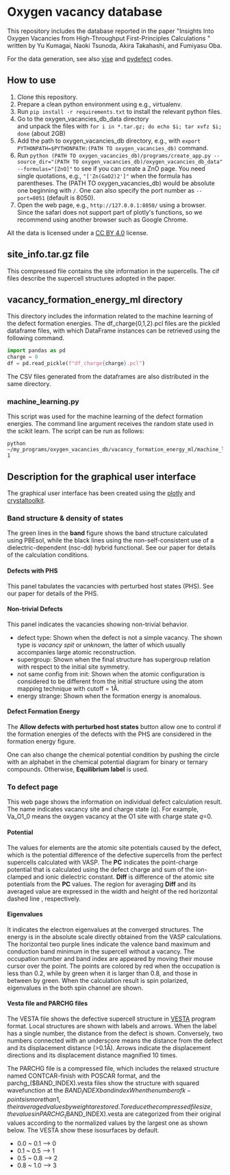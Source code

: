 # Oxygen vacancy database  
This repository includes the database reported in the paper
"Insights Into Oxygen Vacancies from High-Throughput First-Principles Calculations
" written by Yu Kumagai, Naoki Tsunoda, Akira Takahashi, and Fumiyasu Oba.

For the data generation, see also [vise](https://github.com/kumagai-group/vise) 
and [pydefect](https://github.com/kumagai-group/pydefect) codes.

## How to use  
1. Clone this repository.
2. Prepare a clean python environment using e.g., virtualenv.
3. Run `pip install -r requirements.txt` to install the relevant python files.
4. Go to the oxygen_vacancies_db_data directory  
   and unpack the files with `for i in *.tar.gz; do echo $i; tar xvfz $i; done` 
   (about 2GB)
5. Add the path to oxygen_vacancies_db directory, e.g., with `export PYTHONPATH=$PYTHONPATH:(PATH TO oxygen_vacancies_db)` command.
6. Run `python (PATH TO oxygen_vacancies_db)/programs/create_app.py --source_dir="(PATH TO oxygen_vacancies_db)/oxygen_vacancies_db_data" --formulas="[ZnO]"` 
   to see if you can create a ZnO page. You need single quotations, e.g., `"['Zn(GaO2)2']"` when the formula has parentheses.
   The (PATH TO oxygen_vacancies_db) would be absolute one beginning with `/`. 
   One can also specify the port number as `--port=8051` (default is 8050).
7. Open the web page, e.g., `http://127.0.0.1:8050/` using a browser. Since the safari does not support part of plotly's functions, 
   so we recommend using another browser such as Google Chrome.

All the data is licensed under a [CC BY 4.0](https://creativecommons.org/licenses/by/4.0/) license.

## site_info.tar.gz file
This compressed file contains the site information in the supercells.
The cif files describe the supercell structures adopted in the paper.
 
## vacancy_formation_energy_ml directory
This directory includes the information related to the machine learning of the defect formation energies.
The df_charge{0,1,2}.pcl files are the pickled dataframe files, 
with which DataFrame instances can be retrieved using the following command.

```python
import pandas as pd
charge = 0
df = pd.read_pickle(f"df_charge{charge}.pcl")
```

The CSV files generated from the dataframes are also distributed in the same directory.

### machine_learning.py
This script was used for the machine learning of the defect formation energies.
The command line argument receives the random state used in the scikit learn. 
The script can be run as follows:
```
python ~/my_programs/oxygen_vacancies_db/vacancy_formation_energy_ml/machine_learning.py 1
```

## Description for the graphical user interface 
The graphical user interface has been created using the [plotly](https://plotly.com) 
and [crystaltoolkit](https://github.com/materialsproject/crystaltoolkit).

### Band structure & density of states
The green lines in the **band** figure shows the band structure calculated using PBEsol, 
while the black lines using the non-self-consistent use of a dielectric-dependent (nsc-dd) hybrid functional.
See our paper for details of the calculation conditions.

#### Defects with PHS
This panel tabulates the vacancies with perturbed host states (PHS).
See our paper for details of the PHS.

#### Non-trivial Defects
This panel indicates the vacancies showing non-trivial behavior.

- defect type: Shown when the defect is not a simple vacancy.
  The shown type is *vacancy spit* or *unknown*, the latter of which usually accompanies large atomic reconstruction.
- supergroup: Shown when the final structure has supergroup relation with respect to the initial site symmetry.
- not same config from init: Shown when the atomic configuration is considered to 
  be different from the initial structure using the atom mapping technique with cutoff = 1Å.
- energy strange: Shown when the formation energy is anomalous.

#### Defect Formation Energy
The **Allow defects with perturbed host states** button allow one to control 
if the formation energies of the defects with the PHS are considered in the formation energy figure. 

One can also change the chemical potential condition 
by pushing the circle with an alphabet in the chemical potential diagram for binary or ternary compounds. 
Otherwise, **Equilibrium label** is used.

### To defect page
This web page shows the information on individual defect calculation result.
The name indicates vacancy site and charge state (*q*). 
For example, Va_O1_0 means the oxygen vacancy at the O1 site with charge state *q*=0.

#### Potential 
The values for elements are the atomic site potentials caused by the defect, 
which is the potential difference of the defective supercells from the perfect supercells calculated with VASP.
The **PC** indicates the point-charge potential that is calculated using the defect charge and sum of the ion-clamped and ionic dielectric constant. 
**Diff** is difference of the atomic site potentials from the **PC** values.
The region for averaging **Diff** and its averaged value are expressed in the width and height of the red horizontal dashed line , respectively.

#### Eigenvalues 
It indicates the electron eigenvalues at the converged structures.
The energy is in the absolute scale directly obtained from the VASP calculations.
The horizontal two purple lines indicate the valence band maximum and conduction band minimum in the supercell without a vacancy.
The occupation number and band index are appeared by moving their mouse cursor over the point.
The points are colored by red when the occupation is less than 0.2, 
while by green when it is larger than 0.8, and those in between by green.
When the calculation result is spin polarized, eigenvalues in the both spin channel are shown.

#### Vesta file and PARCHG files 
The VESTA file shows the defective supercell structure in [VESTA](https://jp-minerals.org/vesta/en/) program format.
Local structures are shown with labels and arrows.
When the label has a single number, the distance from the defect is shown. 
Conversely, two numbers connected with an underscore means the distance from the defect and its displacement distance (>0.1Å).
Arrows indicate the displacement directions and its displacement distance magnified 10 times.

The PARCHG file is a compressed file, which includes the relaxed structure named CONTCAR-finish with POSCAR format,
and the parchg_($BAND_INDEX).vesta files show the structure with squared wavefunction at the $BAND_INDEX band index
When the number of k-points is more than 1, their averaged values by weight are stored.
To reduce the compressed file size, the values in PARCHG_($BAND_INDEX).vesta are categorized from their original values
according to the normalized values by the largest one as shown below. 
The VESTA show these isosurfaces by default.

- 0.0 ~ 0.1 --> 0
- 0.1 ~ 0.5 --> 1
- 0.5 ~ 0.8 --> 2
- 0.8 ~ 1.0 --> 3
